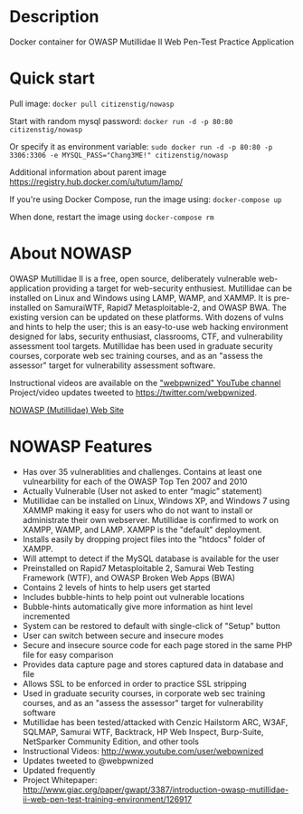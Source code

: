 Description
================

Docker container for OWASP Mutillidae II Web Pen-Test Practice Application


Quick start
================
Pull image:
```docker pull citizenstig/nowasp```

Start with random mysql password:
```docker run -d -p 80:80 citizenstig/nowasp```

Or specify it as environment variable:
```sudo docker run -d -p 80:80 -p 3306:3306 -e MYSQL_PASS="Chang3ME!" citizenstig/nowasp```

Additional information about parent image https://registry.hub.docker.com/u/tutum/lamp/

If you're using Docker Compose, run the image using:
```docker-compose up```

When done, restart the image using ```docker-compose rm```


About NOWASP
================
OWASP Mutillidae II is a free, open source, deliberately vulnerable web-application providing a target for web-security enthusiest. Mutillidae can be installed on Linux and Windows using LAMP, WAMP, and XAMMP. It is pre-installed on SamuraiWTF, Rapid7 Metasploitable-2, and OWASP BWA. The existing version can be updated on these platforms. With dozens of vulns and hints to help the user; this is an easy-to-use web hacking environment designed for labs, security enthusiast, classrooms, CTF, and vulnerability assessment tool targets. Mutillidae has been used in graduate security courses, corporate web sec training courses, and as an "assess the assessor" target for vulnerability assessment software.

Instructional videos are available on the ["webpwnized" YouTube channel](https://www.youtube.com/user/webpwnized)
Project/video updates tweeted to https://twitter.com/webpwnized.

[NOWASP (Mutillidae) Web Site](https://sourceforge.net/projects/mutillidae/)

NOWASP Features
================
* Has over 35 vulnerablities and challenges. Contains at least one vulnearbility for each of the OWASP Top Ten 2007 and 2010
* Actually Vulnerable (User not asked to enter “magic” statement)
* Mutillidae can be installed on Linux, Windows XP, and Windows 7 using XAMMP making it easy for users who do not want to install or administrate their own webserver. Mutillidae is confirmed to work on XAMPP, WAMP, and LAMP. XAMPP is the "default" deployment.
* Installs easily by dropping project files into the "htdocs" folder of XAMPP.
* Will attempt to detect if the MySQL database is available for the user
* Preinstalled on Rapid7 Metasploitable 2, Samurai Web Testing Framework (WTF), and OWASP Broken Web Apps (BWA)
* Contains 2 levels of hints to help users get started
* Includes bubble-hints to help point out vulnerable locations
* Bubble-hints automatically give more information as hint level incremented
* System can be restored to default with single-click of "Setup" button
* User can switch between secure and insecure modes
* Secure and insecure source code for each page stored in the same PHP file for easy comparison
* Provides data capture page and stores captured data in database and file
* Allows SSL to be enforced in order to practice SSL stripping
* Used in graduate security courses, in corporate web sec training courses, and as an "assess the assessor" target for vulnerability software
* Mutillidae has been tested/attacked with Cenzic Hailstorm ARC, W3AF, SQLMAP, Samurai WTF, Backtrack, HP Web Inspect, Burp-Suite, NetSparker Community Edition, and other tools
* Instructional Videos: http://www.youtube.com/user/webpwnized
* Updates tweeted to @webpwnized
* Updated frequently
* Project Whitepaper: http://www.giac.org/paper/gwapt/3387/introduction-owasp-mutillidae-ii-web-pen-test-training-environment/126917
